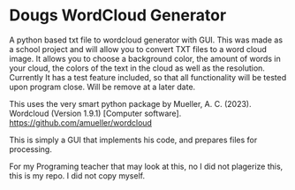 # Dougs WordCloud Generator
 A python based txt file to wordcloud generator with GUI.
This was made as a school project and will allow you to convert TXT files to a word cloud image. 
It allows you to choose a background color, the amount of words in your cloud, the colors of the text in the cloud as well as the resolution.
Currently It has a test feature included, so that all functionality will be tested upon program close. Will be remove at a later date. 

This uses the very smart python package by 
Mueller, A. C. (2023). Wordcloud (Version 1.9.1) [Computer software]. https://github.com/amueller/wordcloud

This is simply a GUI that implements his code, and prepares files for processing. 

For my Programing teacher that may look at this, no I did not plagerize this, this is my repo. I did not copy myself. 
